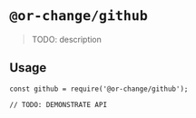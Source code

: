 # `@or-change/github`

> TODO: description

## Usage

```
const github = require('@or-change/github');

// TODO: DEMONSTRATE API
```
